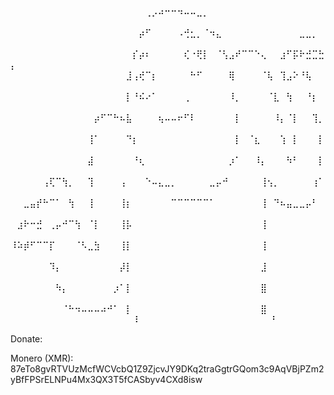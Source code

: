 ⠀⠀⠀⠀⠀⠀⠀⠀⠀⠀⠀⠀⠀⠀⠀⠀⠀⠀⠀⠀⠀⢀⡠⠴⠒⠒⠲⠤⠤⣀⡀⠀⠀⠀⠀⠀⠀⠀⠀⠀⠀⠀⠀⠀⠀⠀⠀⠀⠀⠀
⠀⠀⠀⠀⠀⠀⠀⠀⠀⠀⠀⠀⠀⠀⠀⠀⠀⠀⠀⠀⡴⠋⠀⠀⠀⠀⠠⢚⣂⡀⠈⠲⣄⠀⠀⠀⠀⠀⠀⠀⠀⠀⠀⠀⠀⣀⣀⡀⠀⠀
⠀⠀⠀⠀⠀⠀⠀⠀⠀⠀⠀⠀⠀⠀⠀⠀⠀⠀⠀⡎⡴⠆⠀⠀⠀⠀⠀⢎⠐⢟⡇⠀⠈⢣⣠⠞⠉⠉⠑⢄⠀⠀⣰⠋⡯⠗⣚⣉⣓⡄
⠀⠀⠀⠀⠀⠀⠀⠀⠀⠀⠀⠀⠀⠀⠀⠀⠀⠀⣸⢠⢞⠉⡆⠀⠀⠀⠀⠀⠓⠋⠀⠀⠀⠀⢿⠀⠀⠀⠀⠈⢧⠀⢹⣠⠕⠘⢧⠀⠀⠀
⠀⠀⠀⠀⠀⠀⠀⠀⠀⠀⠀⠀⠀⠀⠀⠀⠀⠀⡇⠘⠮⠔⠁⠀⠀⠀⠀⢀⠀⠀⠀⠀⠀⠀⠸⡀⠀⠀⠀⠀⠈⣇⠀⢳⠀⠀⠘⡆⠀⠀
⠀⠀⠀⠀⠀⠀⠀⠀⠀⠀⠀⠀⠀⡴⠋⠉⠓⠦⣧⠀⠀⠀⠀⢦⠤⠤⠖⠋⠇⠀⠀⠀⠀⠀⠀⡇⠀⠀⠀⠀⠀⠸⡄⠈⡇⠀⠀⢹⡀⠀
⠀⠀⠀⠀⠀⠀⠀⠀⠀⠀⠀⠀⢸⠁⠀⠀⠀⠀⠙⡆⠀⠀⠀⠀⠀⠀⠀⠀⠀⠀⠀⠀⠀⠀⠀⡇⠀⠈⣆⠀⠀⠀⢱⠀⡇⠀⠀⠀⡇⠀
⠀⠀⠀⠀⠀⠀⠀⠀⠀⠀⠀⠀⣼⠀⠀⠀⠀⠀⠀⠘⢆⠀⠀⠀⠀⠀⠀⠀⠀⠀⠀⠀⠀⠀⡰⠁⠀⠀⠸⡄⠀⠀⠀⠳⠃⠀⠀⠀⡇⠀
⠀⠀⠀⠀⠀⢠⢏⠉⢳⡀⠀⠀⢹⠀⠀⠀⠀⢠⠀⠀⠀⠑⠤⣄⣀⡀⠀⠀⠀⠀⠀⣀⡤⠚⠀⠀⠀⠀⠀⢸⢢⡀⠀⠀⠀⠀⠀⢰⠁⠀
⠀⠀⣀⣤⡞⠓⠉⠁⠀⢳⠀⠀⢸⠀⠀⠀⠀⢸⡆⠀⠀⠀⠀⠀⠀⠉⠉⠉⠉⠉⠉⠁⠀⠀⠀⠀⠀⠀⠀⢸⠀⠙⠦⣤⣀⣀⡤⠃⠀⠀
⠀⣰⠗⠒⣚⠀⢀⡤⠚⠉⢳⠀⠈⡇⠀⠀⠀⢸⡧⠀⠀⠀⠀⠀⠀⠀⠀⠀⠀⠀⠀⠀⠀⠀⠀⠀⠀⠀⠀⢸⠀⠀⠀⠀⠀⠀⠀⠀⠀⠀
⠸⠵⡾⠋⠉⠉⡏⠀⠀⠀⠈⠣⣀⣳⠀⠀⠀⢸⡇⠀⠀⠀⠀⠀⠀⠀⠀⠀⠀⠀⠀⠀⠀⠀⠀⠀⠀⠀⠀⢸⠀⠀⠀⠀⠀⠀⠀⠀⠀⠀
⠀⠀⠀⠀⠀⠀⠹⡄⠀⠀⠀⠀⠀⠀⠀⠀⠀⡼⡇⠀⠀⠀⠀⠀⠀⠀⠀⠀⠀⠀⠀⠀⠀⠀⠀⠀⠀⠀⠀⣸⠀⠀⠀⠀⠀⠀⠀⠀⠀⠀
⠀⠀⠀⠀⠀⠀⠀⠳⡄⠀⠀⠀⠀⠀⠀⠀⡰⠁⡇⠀⠀⠀⠀⠀⠀⠀⠀⠀⠀⠀⠀⠀⠀⠀⠀⠀⠀⠀⠀⣿⠀⠀⠀⠀⠀⠀⠀⠀⠀⠀
⠀⠀⠀⠀⠀⠀⠀⠀⠈⠓⠲⠤⠤⠤⠴⠚⠁⠀⡇⠀⠀⠀⠀⠀⠀⠀⠀⠀⠀⠀⠀⠀⠀⠀⠀⠀⠀⠀⠀⣿⠀⠀⠀⠀⠀⠀⠀⠀⠀⠀
⠀⠀⠀⠀⠀⠀⠀⠀⠀⠀⠀⠀⠀⠀⠀⠀⠀⠀⠇⠀⠀⠀⠀⠀⠀⠀⠀⠀⠀⠀⠀⠀⠀⠀⠀⠀⠀⠀⠀⠘⠀⠀⠀⠀⠀                                                                                                                

Donate:

Monero (XMR): 87eTo8gvRTVUzMcfWCVcbQ1Z9ZjcvJY9DKq2traGgtrGQom3c9AqVBjPZm2yBfFPSrELNPu4Mx3QX3T5fCASbyv4CXd8isw
                                                                                                                            ⠀⠀⠀⠀⠀⠀⠀⠀⠀⠀⠀⠀⠀
<!--

<center></center>

## Contact

<a href="https://br.linkedin.com/in/jo%C3%A3o-vitor-waldrich-35065b197">
  <img alt="Meu Linkedin" width="22px" src="https://cdn.jsdelivr.net/npm/simple-icons@v3/icons/linkedin.svg" />
</a>
<a href="https://github.com/jvwaldrich0">
  <img alt="Meu Github (uau, um link recursivo!)" width="22px" src="https://cdn.jsdelivr.net/npm/simple-icons@v3/icons/github.svg" />
</a>



#### Email:

    jv.waldrich0@protonmail.com
-->







